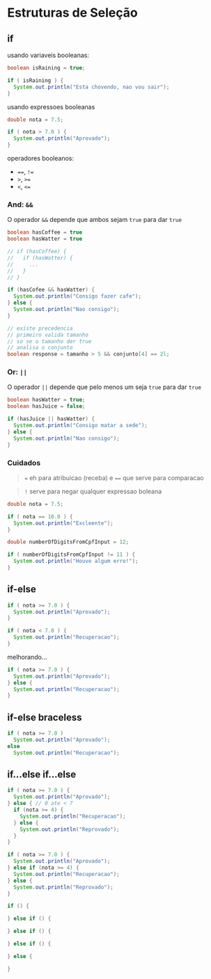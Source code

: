 # Estruturas de Seleção

## if

usando variaveis booleanas:

```java
boolean isRaining = true;

if ( isRaining ) {
  System.out.println("Esta chovendo, nao vou sair");
}
```

usando expressoes booleanas

```java
double nota = 7.5;

if ( nota > 7.0 ) {
  System.out.println("Aprovado");
}
```

operadores booleanos:

- `==`, `!=`
- `>`, `>=`
- `<`, `<=`

### And: `&&`

O operador `&&` depende que ambos sejam `true` para dar `true`

```java
boolean hasCoffee = true
boolean hasWatter = true

// if (hasCoffee) {
//   if (hasWatter) {
//     ...
//   }
// }

if (hasCofee && hasWatter) {
  System.out.println("Consigo fazer cafe");
} else {
  System.out.println("Nao consigo");
}

// existe precedencia
// primeiro valida tamanho
// so se o tamanho der true
// analisa o conjunto
boolean response = tamanho > 5 && conjunto[4] == 2l;
```

### Or: `||`

O operador `||` depende que pelo menos um seja `true` para dar `true`

```java
boolean hasWatter = true;
boolean hasJuice = false;

if (hasJuice || hasWatter) {
  System.out.println("Consigo matar a sede");
} else {
  System.out.println("Nao consigo");
}
```

### Cuidados

> `=` eh para atribuicao (receba) e `==` que serve para comparacao

> `!` serve para negar qualquer expressao boleana

```java
double nota = 7.5;

if ( nota == 10.0 ) {
  System.out.println("Excleente");
}
```

```java
double numberOfDigitsFromCpfInput = 12;

if ( numberOfDigitsFromCpfInput != 11 ) {
  System.out.println("Houve algum erro!");
}
```

## if-else

```java
if ( nota >= 7.0 ) {
  System.out.println("Aprovado");
}

if ( nota < 7.0 ) {
  System.out.println("Recuperacao");
}
```

melhorando...

```java
if ( nota >= 7.0 ) {
  System.out.println("Aprovado");
} else {
  System.out.println("Recuperacao");
}
```

## if-else braceless

```java
if ( nota >= 7.0 )
  System.out.println("Aprovado");
else
  System.out.println("Recuperacao");
```

## if...else if...else

```java
if ( nota >= 7.0 ) {
  System.out.println("Aprovado");
} else { // 0 ate < 7
  if (nota >= 4) {
    System.out.println("Recuperacao");
  } else {
    System.out.println("Reprovado");
  }
}
```

```java
if ( nota >= 7.0 ) {
  System.out.println("Aprovado");
} else if (nota >= 4) {
  System.out.println("Recuperacao");
} else {
  System.out.println("Reprovado");
}
```

```java
if () {

} else if () {

} else if () {

} else if () {

} else {

}
```
